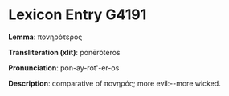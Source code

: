 # Lexicon Entry G4191

**Lemma**: πονηρότερος

**Transliteration (xlit)**: ponēróteros

**Pronunciation**: pon-ay-rot'-er-os

**Description**:
comparative of πονηρός; more evil:--more wicked.
